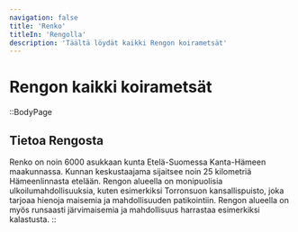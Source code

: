 ```yaml
---
navigation: false
title: 'Renko'
titleIn: 'Rengolla'
description: 'Täältä löydät kaikki Rengon koirametsät'
---
```

# Rengon kaikki koirametsät

::BodyPage
## Tietoa Rengosta
Renko on noin 6000 asukkaan kunta Etelä-Suomessa Kanta-Hämeen maakunnassa. Kunnan keskustaajama sijaitsee noin 25 kilometriä Hämeenlinnasta etelään. Rengon alueella on monipuolisia ulkoilumahdollisuuksia, kuten esimerkiksi Torronsuon kansallispuisto, joka tarjoaa hienoja maisemia ja mahdollisuuden patikointiin. Rengon alueella on myös runsaasti järvimaisemia ja mahdollisuus harrastaa esimerkiksi kalastusta.
::